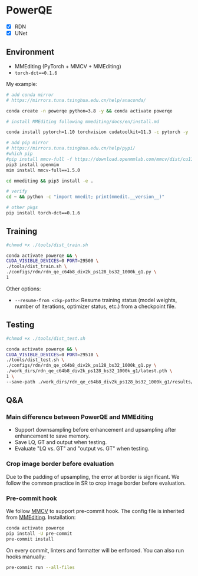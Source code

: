 # PowerQE

- [x] RDN
- [x] UNet

## Environment

- MMEditing (PyTorch + MMCV + MMEditing)
- `torch-dct==0.1.6`

My example:

```bash
# add conda mirror
# https://mirrors.tuna.tsinghua.edu.cn/help/anaconda/

conda create -n powerqe python=3.8 -y && conda activate powerqe

# install MMEditing following mmediting/docs/en/install.md

conda install pytorch=1.10 torchvision cudatoolkit=11.3 -c pytorch -y

# add pip mirror
# https://mirrors.tuna.tsinghua.edu.cn/help/pypi/
#which pip
#pip install mmcv-full -f https://download.openmmlab.com/mmcv/dist/cu113/torch1.10/index.html
pip3 install openmim
mim install mmcv-full==1.5.0

cd mmediting && pip3 install -e .

# verify
cd ~ && python -c "import mmedit; print(mmedit.__version__)"

# other pkgs
pip install torch-dct==0.1.6
```

## Training

```bash
#chmod +x ./tools/dist_train.sh

conda activate powerqe && \
CUDA_VISIBLE_DEVICES=0 PORT=29500 \
./tools/dist_train.sh \
./configs/rdn/rdn_qe_c64b8_div2k_ps128_bs32_1000k_g1.py \
1
```

Other options:

- `--resume-from <ckp-path>`: Resume training status (model weights, number of iterations, optimizer status, etc.) from a checkpoint file.

## Testing

```bash
#chmod +x ./tools/dist_test.sh

conda activate powerqe && \
CUDA_VISIBLE_DEVICES=0 PORT=29510 \
./tools/dist_test.sh \
./configs/rdn/rdn_qe_c64b8_div2k_ps128_bs32_1000k_g1.py \
./work_dirs/rdn_qe_c64b8_div2k_ps128_bs32_1000k_g1/latest.pth \
1 \
--save-path ./work_dirs/rdn_qe_c64b8_div2k_ps128_bs32_1000k_g1/results/
```

## Q&A

### Main difference between PowerQE and MMEditing

- Support downsampling before enhancement and upsampling after enhancement to save memory.
- Save LQ, GT and output when testing.
- Evaluate "LQ vs. GT" and "output vs. GT" when testing.

### Crop image border before evaluation

Due to the padding of upsampling, the error at border is significant. We follow the common practice in SR to crop image border before evaluation.

### Pre-commit hook

We follow [MMCV](https://github.com/open-mmlab/mmcv/blob/master/CONTRIBUTING.md) to support pre-commit hook. The config file is inherited from [MMEditing](https://github.com/ryanxingql/mmediting/blob/master/.pre-commit-config.yaml). Installation:

```bash
conda activate powerqe
pip install -U pre-commit
pre-commit install
```

On every commit, linters and formatter will be enforced. You can also run hooks manually:

```bash
pre-commit run --all-files
```
